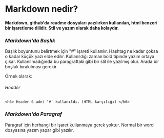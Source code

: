 # Markdown nedir?

####  Markdown,  github'da readme dosyaları yazılırken kullanılan, html benzeri bir işaretleme dilidir. Stil ve yazım olarak daha kolaydır.

### *Markdown'da Başlık*
Başlık boyuntunu belirtmek için "#" işareti kullanılır. Hashtag ne kadar çoksa o kadar küçük yazı elde edilir. Kullanıldığı zaman bold tipinde yazım ortaya çıkar. Kullanılmadığında bu paragraftaki gibi bir stil ile yazılmış olur. Arada bir boşluk bırakılması gerekir.

Örnek olarak:
###### Header 
    <h6> Header 6 adet '#' kullanıldı. (HTML karşılığı) </h6>

### *Markdown'da Paragraf*
Paragraf için herhangi bir işaret kullanmaya gerek yoktur. Normal bir word dosyasına yazım yapar gibi yazılır. 

